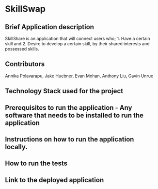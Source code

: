 # SkillSwap

## Brief Application description
SkillShare is an application that will connect users who; 1. Have a certain skill
and 2. Desire to develop a certain skill, by their shared interests and possessed skills.
## Contributors
Annika Polavarapu, Jake Huebner, Evan Mohan, Anthony Liu, Gavin Unrue

## Technology Stack used for the project

## Prerequisites to run the application - Any software that needs to be installed to run the application

## Instructions on how to run the application locally.

## How to run the tests

## Link to the deployed application